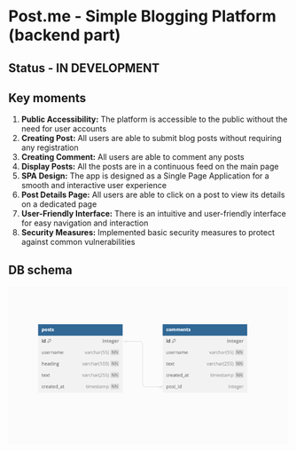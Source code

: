 # Post.me - Simple Blogging Platform (backend part)

## Status - IN DEVELOPMENT

## Key moments
1. **Public Accessibility:** The platform is accessible to the public without the need for user accounts
2. **Creating Post:** All users are able to submit blog posts without requiring any registration
3. **Creating Comment:** All users are able to comment any posts
4. **Display Posts:** All the posts are in a continuous feed on the main page
5. **SPA Design:** The app is designed as a Single Page Application for a smooth and interactive user experience
4. **Post Details Page:** All users are able to click on a post to view its details on a dedicated page
5. **User-Friendly Interface:** There is an intuitive and user-friendly interface for easy navigation and interaction
7. **Security Measures:** Implemented basic security measures to protect against common vulnerabilities

## DB schema

![img.png](img.png)